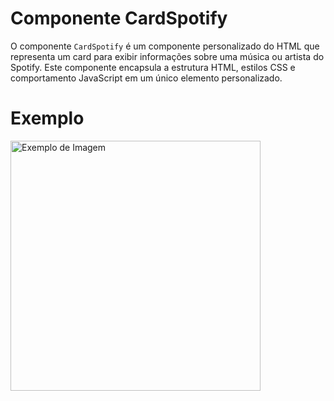 # Componente CardSpotify

O componente `CardSpotify` é um componente personalizado do HTML que representa um card para exibir informações sobre uma música ou artista do Spotify. Este componente encapsula a estrutura HTML, estilos CSS e comportamento JavaScript em um único elemento personalizado.



# Exemplo

<img src="Imagem do WhatsApp de 2023-09-10 à(s) 22.35.14.jpg" alt="Exemplo de Imagem" width="400">